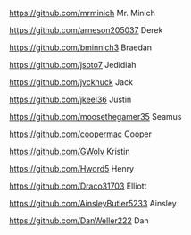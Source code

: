 https://github.com/mrminich               Mr. Minich

https://github.com/arneson205037          Derek

https://github.com/bminnich3              Braedan

https://github.com/jsoto7               	Jedidiah

https://github.com/jvckhuck			        Jack

https://github.com/jkeel36			        Justin

https://github.com/moosethegamer35		  	Seamus

https://github.com/coopermac			      Cooper

https://github.com/GWolv			          Kristin

https://github.com/Hword5			          Henry

https://github.com/Draco31703				Elliott

https://github.com/AinsleyButler5233		Ainsley

https://github.com/DanWeller222			    Dan
